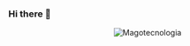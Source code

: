 ### Hi there 👋

<!--
**magotecnologia/magotecnologia** is a ✨ _special_ ✨ repository because its `README.md` (this file) appears on your GitHub profile.

Here are some ideas to get you started:

- 🔭 I’m currently working on ...
- 🌱 I’m currently learning ...
- 👯 I’m looking to collaborate on ...
- 🤔 I’m looking for help with ...
- 💬 Ask me about ...
- 📫 How to reach me: ...
- 😄 Pronouns: ...
- ⚡ Fun fact: ...
-->


<p align="center">
	<img src=hhttps://github-readme-stats.magotecnologia.vercel.app/api?username=magotecnologia&count_private=false&show_icons=true alt=Magotecnologia />
</p>
